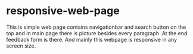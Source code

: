 # responsive-web-page
This is simple web page contains navigationbar and search button on the top and in main page there is picture besides every paragraph .At the end feedback form is there. And mainly this webpage is responsive in any screen size.
